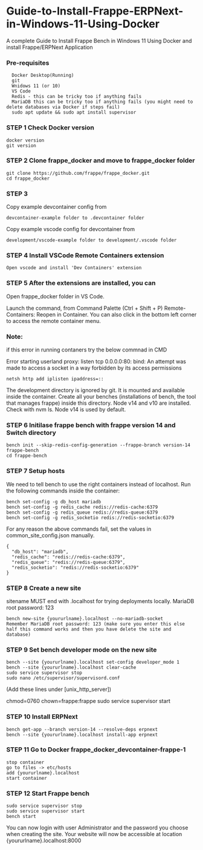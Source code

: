 # Guide-to-Install-Frappe-ERPNext-in-Windows-11-Using-Docker

A complete Guide to Install Frappe Bench in Windows 11 Using Docker and install Frappe/ERPNext Application

### Pre-requisites 

      Docker Desktop(Running)
      git
      Wnidows 11 (or 10)
      VS Code
      Redis - this can be tricky too if anything fails
      MariaDB this can be tricky too if anything fails (you might need to delete databases via Docker if steps fail)
      sudo apt update && sudo apt install supervisor
    

### STEP 1 Check Docker version
    docker version
    git version

### STEP 2  Clone frappe_docker and move to frappe_docker folder

    git clone https://github.com/frappe/frappe_docker.git
    cd frappe_docker

### STEP 3

   Copy example devcontainer config from 
    
    devcontainer-example folder to .devcontainer folder
    
   Copy example vscode config for devcontainer from 
    
    development/vscode-example folder to development/.vscode folder
   
### STEP 4 Install VSCode Remote Containers extension
    
    Open vscode and install 'Dev Containers' extension
    
###  STEP 5 After the extensions are installed, you can

  Open frappe_docker folder in VS Code.
  
  Launch the command, from Command Palette (Ctrl + Shift + P) Remote-Containers: Reopen in Container. You can also click in the bottom left corner to access the remote   container menu.
  
### Note: 
   if this error in running contaners try the below commnad in CMD
   
   Error starting userland proxy: listen tcp 0.0.0.0:80: bind: An attempt was made to access a socket in a way forbidden by its access permissions
	
    netsh http add iplisten ipaddress=::
                
   The development directory is ignored by git. It is mounted and available inside the container. Create all your benches (installations of bench, the tool that          manages frappe) inside this directory.
   Node v14 and v10 are installed. Check with nvm ls. Node v14 is used by default.
                
    
### STEP 6 Initilase frappe bench with frappe version 14 and Switch directory

    
    bench init --skip-redis-config-generation --frappe-branch version-14 frappe-bench
    cd frappe-bench
    
    
### STEP 7 Setup hosts
    
   We need to tell bench to use the right containers instead of localhost. Run the following commands inside the container:

    bench set-config -g db_host mariadb
    bench set-config -g redis_cache redis://redis-cache:6379
    bench set-config -g redis_queue redis://redis-queue:6379
    bench set-config -g redis_socketio redis://redis-socketio:6379
  For any reason the above commands fail, set the values in common_site_config.json manually.

    {
      "db_host": "mariadb",
      "redis_cache": "redis://redis-cache:6379",
      "redis_queue": "redis://redis-queue:6379",
      "redis_socketio": "redis://redis-socketio:6379"
    }
    
### STEP 8 Create a new site
   sitename MUST end with .localhost for trying deployments locally.
   MariaDB root password: 123
    
    bench new-site {yoururlname}.localhost --no-mariadb-socket 
    Remember MariaDB root password: 123 (make sure you enter this else half this command works and then you have delete the site and database)
    
    
### STEP 9 Set bench developer mode on the new site
    
    bench --site {yoururlname}.localhost set-config developer_mode 1
    bench --site {yoururlname}.localhost clear-cache
    sudo service supervisor stop
    sudo nano /etc/supervisor/supervisord.conf

(Add these lines under [unix_http_server])

chmod=0760
chown=frappe:frappe
    sudo service supervisor start
    
    
### STEP 10 Install ERPNext
    
    bench get-app --branch version-14 --resolve-deps erpnext
    bench --site {yoururlname}.localhost install-app erpnext
    
 ### STEP 11 Go to Docker frappe_docker_devcontainer-frappe-1
    
    stop container
    go to files -> etc/hosts
    add {yoururlname}.localhost
    start container
    
### STEP 12 Start Frappe bench 
    
    sudo service supervisor stop
    sudo service supervisor start
    bench start
    
  You can now login with user Administrator and the password you choose when creating the site. Your website will now be accessible at location {yoururlname}.localhost:8000
    
   
